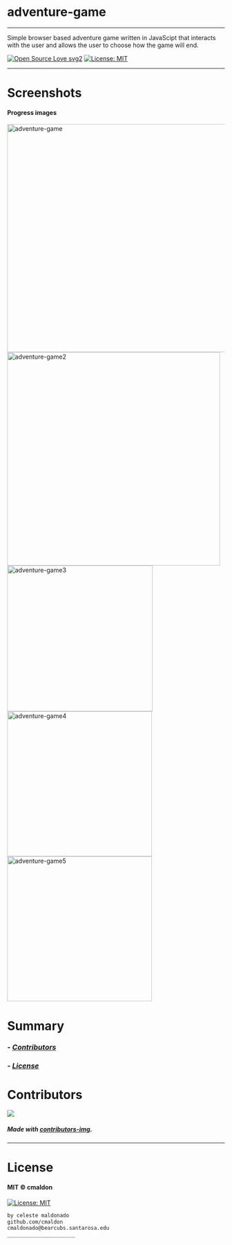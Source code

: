 # adventure-game
----
Simple browser based adventure game written in JavaScipt that interacts with the user and allows the user to choose how the game will end.

[![Open Source Love svg2](https://badges.frapsoft.com/os/v2/open-source.svg?v=103)](https://github.com/ellerbrock/open-source-badges/)
[![License: MIT](https://img.shields.io/badge/License-MIT-yellow.svg)](https://opensource.org/licenses/MIT)
<!-- <img src="assets/NNNNNNNNNNNNN" width="400"> -->
<!-- <h2 align="center">____________________</h2> -->

<!-- <h4 align="center">________________________</h4> -->

-----------------
# Screenshots
#### Progress images

<img width="527" alt="adventure-game" src="https://user-images.githubusercontent.com/69225402/117089526-a1c12500-ad0a-11eb-8fd9-6b5bd4275654.png">

<img width="493" alt="adventure-game2" src="https://user-images.githubusercontent.com/69225402/117089532-a554ac00-ad0a-11eb-9331-8b9a294cc472.png">

<img width="337" alt="adventure-game3" src="https://user-images.githubusercontent.com/69225402/117089534-a7b70600-ad0a-11eb-99fa-314ebaa80a51.png">

<img width="335" alt="adventure-game4" src="https://user-images.githubusercontent.com/69225402/117089538-a8e83300-ad0a-11eb-9cae-625fc83a84cf.png">

<img width="335" alt="adventure-game5" src="https://user-images.githubusercontent.com/69225402/117089541-aa196000-ad0a-11eb-8981-d6d6d5081644.png">

# Summary
### -  *[Contributors](#Contributors)*
### -  *[License](#License)*


# Contributors

[![](https://contrib.rocks/image?repo=cmaldon/adventure-game)](https://github.com/cmaldon/adventure-game/graphs/contributors)

##### Made with [contributors-img](https://contrib.rocks).

-----------------
# License
#### MIT © cmaldon
[![License: MIT](https://img.shields.io/badge/License-MIT-yellow.svg)](https://opensource.org/licenses/MIT)
```bash
by celeste maldonado
github.com/cmaldon
cmaldonado@bearcubs.santarosa.edu
______________________
``` 
